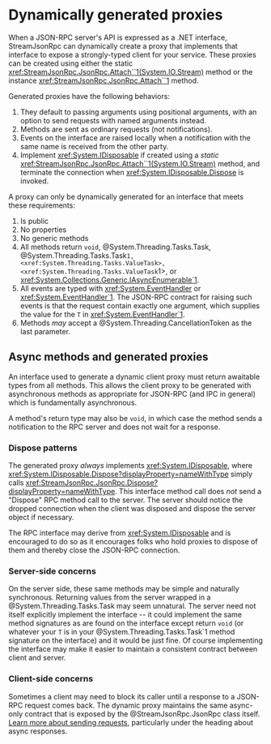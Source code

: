 # Dynamically generated proxies

When a JSON-RPC server's API is expressed as a .NET interface, StreamJsonRpc can dynamically create a proxy that implements that interface
to expose a strongly-typed client for your service. These proxies can be created using either the static <xref:StreamJsonRpc.JsonRpc.Attach``1(System.IO.Stream)> method
or the instance <xref:StreamJsonRpc.JsonRpc.Attach``1> method.

Generated proxies have the following behaviors:

1. They default to passing arguments using positional arguments, with an option to send requests with named arguments instead.
1. Methods are sent as ordinary requests (not notifications).
1. Events on the interface are raised locally when a notification with the same name is received from the other party.
1. Implement <xref:System.IDisposable> if created using a *static* <xref:StreamJsonRpc.JsonRpc.Attach``1(System.IO.Stream)> method, and terminate the connection when <xref:System.IDisposable.Dispose> is invoked.

A proxy can only be dynamically generated for an interface that meets these requirements:

1. Is public
1. No properties
1. No generic methods
1. All methods return `void`, @System.Threading.Tasks.Task, @System.Threading.Tasks.Task`1, <xref:System.Threading.Tasks.ValueTask>, <xref:System.Threading.Tasks.ValueTask`1>, or <xref:System.Collections.Generic.IAsyncEnumerable`1>.
1. All events are typed with <xref:System.EventHandler> or <xref:System.EventHandler`1>. The JSON-RPC contract for raising such events is that the request contain exactly one argument, which supplies the value for the `T` in <xref:System.EventHandler`1>.
1. Methods *may* accept a @System.Threading.CancellationToken as the last parameter.

## Async methods and generated proxies

An interface used to generate a dynamic client proxy must return awaitable types from all methods.
This allows the client proxy to be generated with asynchronous methods as appropriate for JSON-RPC (and IPC in general)
which is fundamentally asynchronous.

A method's return type may also be `void`, in which case the method sends a notification to the RPC server and does not wait for a response.

### Dispose patterns

The generated proxy *always* implements <xref:System.IDisposable>, where <xref:System.IDisposable.Dispose?displayProperty=nameWithType> simply calls <xref:StreamJsonRpc.JsonRpc.Dispose?displayProperty=nameWithType>.
This interface method call does *not* send a "Dispose" RPC method call to the server.
The server should notice the dropped connection when the client was disposed and dispose the server object if necessary.

The RPC interface may derive from <xref:System.IDisposable> and is encouraged to do so as it encourages folks who hold proxies to dispose of them and thereby close the JSON-RPC connection.

### Server-side concerns

On the server side, these same methods may be simple and naturally synchronous. Returning values from the server wrapped
in a @System.Threading.Tasks.Task may seem unnatural.
The server need not itself explicitly implement the interface -- it could implement the same method signatures as are
found on the interface except return `void` (or whatever your `T` is in your @System.Threading.Tasks.Task`1 method signature on the interface)
and it would be just fine. Of course implementing the interface may make it easier to maintain a consistent contract
between client and server.

### Client-side concerns

Sometimes a client may need to block its caller until a response to a JSON-RPC request comes back.
The dynamic proxy maintains the same async-only contract that is exposed by the @StreamJsonRpc.JsonRpc class itself.
[Learn more about sending requests](sendrequest.md), particularly under the heading about async responses.
